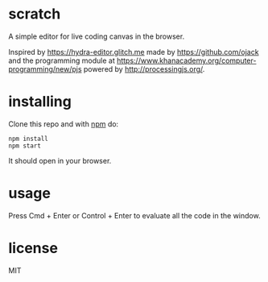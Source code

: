 # scratch

A simple editor for live coding canvas in the browser. 

Inspired by https://hydra-editor.glitch.me made by https://github.com/ojack
and the programming module at https://www.khanacademy.org/computer-programming/new/pjs
powered by http://processingjs.org/.

# installing

Clone this repo and with [npm](https://npmjs.com/) do:

```
npm install
npm start
```

It should open in your browser.

# usage 

Press Cmd + Enter or Control + Enter to evaluate all the code in the window.

# license

MIT
